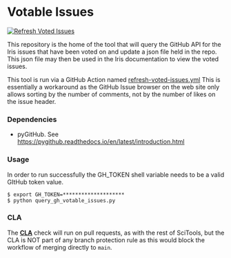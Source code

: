 # Votable Issues

[![Refresh Voted Issues](https://github.com/SciTools/voted_issues/actions/workflows/refresh-voted-issues.yml/badge.svg)](https://github.com/SciTools/voted_issues/actions/workflows/refresh-voted-issues.yml)

This repository is the home of the tool that will query the GitHub API
for the Iris issues that have been voted on and update a json file held in the
repo.  This json file may then be used in the Iris documentation to view the
voted issues.

This tool is run via a GitHub Action named [refresh-voted-issues.yml](https://github.com/SciTools/voted_issues/blob/main/.github/workflows/refresh-voted-issues.yml)
This is essentially a workaround as the GitHub Issue browser on the web
site only allows sorting by the number of comments, not by the number of likes
on the issue header.


### Dependencies

* pyGitHub.  See https://pygithub.readthedocs.io/en/latest/introduction.html


### Usage

In order to run successfully the GH_TOKEN shell variable needs to be a valid
GItHub token value.

```
$ export GH_TOKEN=********************
$ python query_gh_votable_issues.py
```

### CLA

The [**CLA**](https://cla-assistant.io/SciTools/) check will run on pull
requests, as with the rest of SciTools, but the CLA is NOT part of any
branch protection rule as this would block the workflow of merging directly
to `main`.
